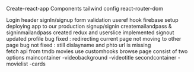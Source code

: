Create-react-app
Components
tailwind config
react-router-dom

Login
header
signIn/signup
form validation
useref hook
firebase setup
deploying app to our production
signup/signin createmailandpass & signinmailandpass
created redux and userslice
implemented signout
updated profile
bug fixed : redirecting current page not moving to other page
bug not fixed : still dislayname and phto url is missing  
fetch api from tmdb movies
use customhooks
browse page consist of two options
maincontainer
-videobackground
-videotitle
secondcontainer
-movielist
-cards
